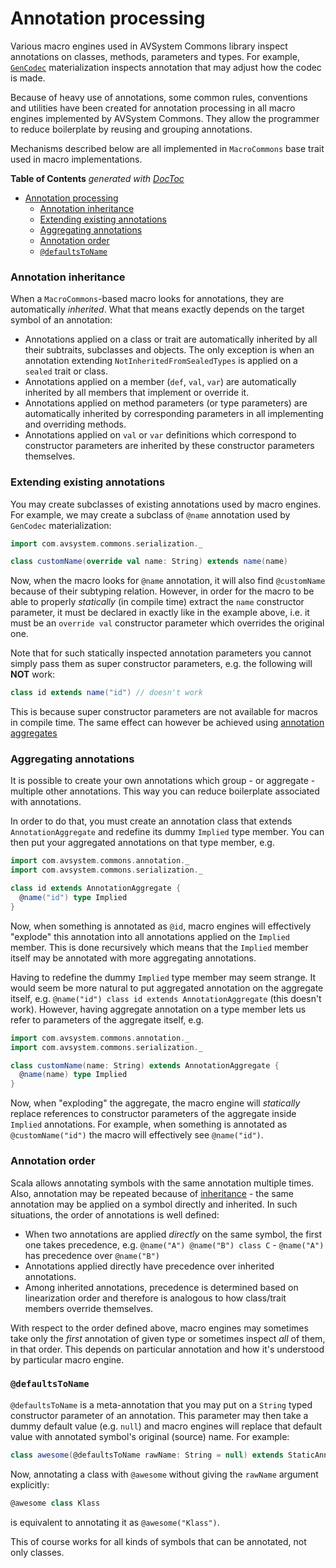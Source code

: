 # Annotation processing

Various macro engines used in AVSystem Commons library inspect annotations on classes, methods,
parameters and types. For example, [`GenCodec`](GenCodec.md) materialization inspects annotation
that may adjust how the codec is made.

Because of heavy use of annotations, some common rules, conventions and utilities have been created
for annotation processing in all macro engines implemented by AVSystem Commons. They allow
the programmer to reduce boilerplate by reusing and grouping annotations.

Mechanisms described below are all implemented in `MacroCommons` base trait used in macro implementations.

<!-- START doctoc generated TOC please keep comment here to allow auto update -->
<!-- DON'T EDIT THIS SECTION, INSTEAD RE-RUN doctoc TO UPDATE -->
**Table of Contents**  *generated with [DocToc](https://github.com/thlorenz/doctoc)*

- [Annotation processing](#annotation-processing)
    - [Annotation inheritance](#annotation-inheritance)
    - [Extending existing annotations](#extending-existing-annotations)
    - [Aggregating annotations](#aggregating-annotations)
    - [Annotation order](#annotation-order)
    - [`@defaultsToName`](#defaultstoname)

<!-- END doctoc generated TOC please keep comment here to allow auto update -->

### Annotation inheritance

When a `MacroCommons`-based macro looks for annotations, they are automatically _inherited_. What that means
exactly depends on the target symbol of an annotation:

* Annotations applied on a class or trait are automatically inherited by all their subtraits, subclasses
  and objects. The only exception is when an annotation extending `NotInheritedFromSealedTypes` is applied
  on a `sealed` trait or class.
* Annotations applied on a member (`def`, `val`, `var`) are automatically inherited by all members that
  implement or override it.
* Annotations applied on method parameters (or type parameters) are automatically inherited by corresponding
  parameters in all implementing and overriding methods.
* Annotations applied on `val` or `var` definitions which correspond to constructor parameters are inherited
  by these constructor parameters themselves.

### Extending existing annotations

You may create subclasses of existing annotations used by macro engines. For example, we may create a subclass
of `@name` annotation used by `GenCodec` materialization:

```scala
import com.avsystem.commons.serialization._

class customName(override val name: String) extends name(name)
```

Now, when the macro looks for `@name` annotation, it will also find `@customName` because of their
subtyping relation. However, in order for the macro to be able to properly _statically_ (in compile time)
extract the `name` constructor parameter, it must be declared in exactly like in the example above, i.e.
it must be an `override val` constructor parameter which overrides the original one.

Note that for such statically inspected annotation parameters you cannot simply pass them as super constructor
parameters, e.g. the following will **NOT** work:

```scala
class id extends name("id") // doesn't work
```

This is because super constructor parameters are not available for macros in compile time.
The same effect can however be achieved using [annotation aggregates](#aggregating-annotations)

### Aggregating annotations

It is possible to create your own annotations which group - or aggregate - multiple other annotations.
This way you can reduce boilerplate associated with annotations.

In order to do that, you must create an annotation class that extends `AnnotationAggregate` and
redefine its dummy `Implied` type member. You can then put your aggregated annotations on that type
member, e.g.

```scala
import com.avsystem.commons.annotation._
import com.avsystem.commons.serialization._

class id extends AnnotationAggregate {
  @name("id") type Implied
}
```

Now, when something is annotated as `@id`, macro engines will effectively "explode" this annotation
into all annotations applied on the `Implied` member. This is done recursively which means that
the `Implied` member itself may be annotated with more aggregating annotations.

Having to redefine the dummy `Implied` type member may seem strange. It would seem be more natural to
put aggregated annotation on the aggregate itself, e.g. `@name("id") class id extends AnnotationAggregate`
(this doesn't work). However, having aggregate annotation on a type member lets us refer to parameters
of the aggregate itself, e.g.

```scala
import com.avsystem.commons.annotation._
import com.avsystem.commons.serialization._

class customName(name: String) extends AnnotationAggregate {
  @name(name) type Implied
}
```

Now, when "exploding" the aggregate, the macro engine will _statically_ replace references to
constructor parameters of the aggregate inside `Implied` annotations. For example, when something
is annotated as `@customName("id")` the macro will effectively see `@name("id")`.

### Annotation order

Scala allows annotating symbols with the same annotation multiple times. Also, annotation may be
repeated because of [inheritance](#annotation-inheritance) - the same annotation may be applied on
a symbol directly and inherited. In such situations, the order of annotations is well defined:

* When two annotations are applied _directly_ on the same symbol, the first one takes precedence, e.g.
  `@name("A") @name("B") class C` - `@name("A")` has precedence over `@name("B")`
* Annotations applied directly have precedence over inherited annotations.
* Among inherited annotations, precedence is determined based on linearization order and therefore
  is analogous to how class/trait members override themselves.

With respect to the order defined above, macro engines may sometimes take only the _first_ annotation
of given type or sometimes inspect _all_ of them, in that order. This depends on particular annotation
and how it's understood by particular macro engine.

### `@defaultsToName`

`@defaultsToName` is a meta-annotation that you may put on a `String` typed constructor parameter
of an annotation. This parameter may then take a dummy default value (e.g. `null`) and macro engines
will replace that default value with annotated symbol's original (source) name. For example:

```scala
class awesome(@defaultsToName rawName: String = null) extends StaticAnnotation
```

Now, annotating a class with `@awesome` without giving the `rawName` argument explicitly:

```scala
@awesome class Klass
```

is equivalent to annotating it as `@awesome("Klass")`.

This of course works for all kinds of symbols that can be annotated, not only classes.
